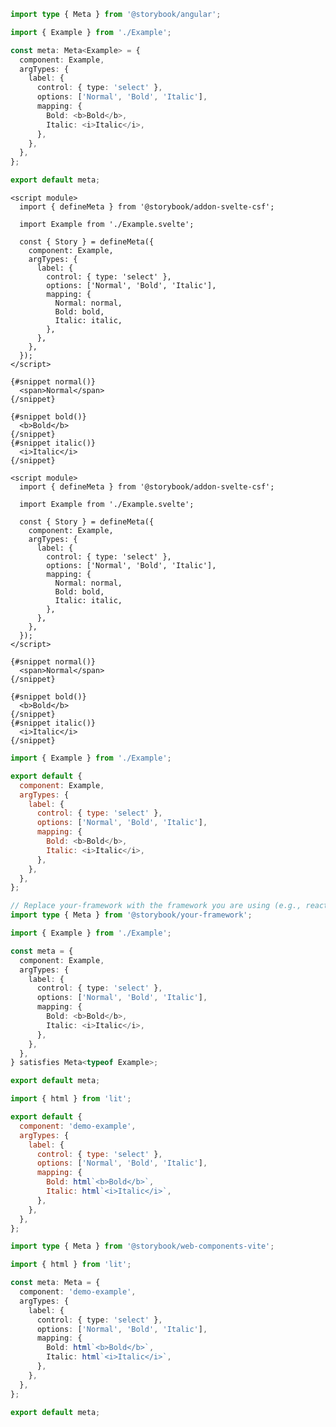 ```ts filename="Example.stories.ts" renderer="angular" language="ts"
import type { Meta } from '@storybook/angular';

import { Example } from './Example';

const meta: Meta<Example> = {
  component: Example,
  argTypes: {
    label: {
      control: { type: 'select' },
      options: ['Normal', 'Bold', 'Italic'],
      mapping: {
        Bold: <b>Bold</b>,
        Italic: <i>Italic</i>,
      },
    },
  },
};

export default meta;
```

```svelte filename="Example.stories.svelte" renderer="svelte" language="js"
<script module>
  import { defineMeta } from '@storybook/addon-svelte-csf';

  import Example from './Example.svelte';

  const { Story } = defineMeta({
    component: Example,
    argTypes: {
      label: {
        control: { type: 'select' },
        options: ['Normal', 'Bold', 'Italic'],
        mapping: {
          Normal: normal,
          Bold: bold,
          Italic: italic,
        },
      },
    },
  });
</script>

{#snippet normal()}
  <span>Normal</span>
{/snippet}

{#snippet bold()}
  <b>Bold</b>
{/snippet}
{#snippet italic()}
  <i>Italic</i>
{/snippet}
```

```svelte filename="Example.stories.svelte" renderer="svelte" language="ts"
<script module>
  import { defineMeta } from '@storybook/addon-svelte-csf';

  import Example from './Example.svelte';

  const { Story } = defineMeta({
    component: Example,
    argTypes: {
      label: {
        control: { type: 'select' },
        options: ['Normal', 'Bold', 'Italic'],
        mapping: {
          Normal: normal,
          Bold: bold,
          Italic: italic,
        },
      },
    },
  });
</script>

{#snippet normal()}
  <span>Normal</span>
{/snippet}

{#snippet bold()}
  <b>Bold</b>
{/snippet}
{#snippet italic()}
  <i>Italic</i>
{/snippet}
```

```js filename="Example.stories.js|jsx" renderer="common" language="js"
import { Example } from './Example';

export default {
  component: Example,
  argTypes: {
    label: {
      control: { type: 'select' },
      options: ['Normal', 'Bold', 'Italic'],
      mapping: {
        Bold: <b>Bold</b>,
        Italic: <i>Italic</i>,
      },
    },
  },
};
```

```ts filename="Example.stories.ts|tsx" renderer="common" language="ts"
// Replace your-framework with the framework you are using (e.g., react-vite, vue3-vite, angular, etc.)
import type { Meta } from '@storybook/your-framework';

import { Example } from './Example';

const meta = {
  component: Example,
  argTypes: {
    label: {
      control: { type: 'select' },
      options: ['Normal', 'Bold', 'Italic'],
      mapping: {
        Bold: <b>Bold</b>,
        Italic: <i>Italic</i>,
      },
    },
  },
} satisfies Meta<typeof Example>;

export default meta;
```

```js filename="Example.stories.js" renderer="web-components" language="js"
import { html } from 'lit';

export default {
  component: 'demo-example',
  argTypes: {
    label: {
      control: { type: 'select' },
      options: ['Normal', 'Bold', 'Italic'],
      mapping: {
        Bold: html`<b>Bold</b>`,
        Italic: html`<i>Italic</i>`,
      },
    },
  },
};
```

```ts filename="Example.stories.ts" renderer="web-components" language="ts"
import type { Meta } from '@storybook/web-components-vite';

import { html } from 'lit';

const meta: Meta = {
  component: 'demo-example',
  argTypes: {
    label: {
      control: { type: 'select' },
      options: ['Normal', 'Bold', 'Italic'],
      mapping: {
        Bold: html`<b>Bold</b>`,
        Italic: html`<i>Italic</i>`,
      },
    },
  },
};

export default meta;
```
